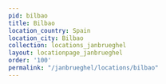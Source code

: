 ```yaml
---
pid: bilbao
title: Bilbao
location_country: Spain
location_city: Bilbao
collection: locations_janbrueghel
layout: locationpage_janbrueghel
order: '100'
permalink: "/janbrueghel/locations/bilbao"
---
```

